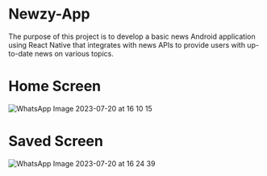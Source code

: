 # Newzy-App
The purpose of this project is to develop a basic news Android application using React Native that integrates with news APIs to provide users with up-to-date news on various topics.

# Home Screen

![WhatsApp Image 2023-07-20 at 16 10 15](https://github.com/keshavgaur18/Newzy-App/assets/67282657/3ec3445e-4551-4754-86af-ebc0f3a515b3)

# Saved Screen

![WhatsApp Image 2023-07-20 at 16 24 39](https://github.com/keshavgaur18/Newzy-App/assets/67282657/2a0e96e4-4cee-4a40-8c58-b4244ef908c5)

